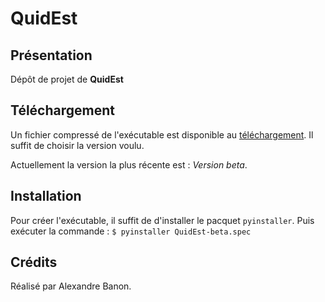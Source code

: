 # QuidEst

## Présentation
Dépôt de projet de **QuidEst**


## Téléchargement
Un fichier compressé de l'exécutable est disponible au [téléchargement](https://drive.google.com/drive/folders/1LFToXumcK73RxTownUWq57vvJ3irxHTu?usp=sharing). Il suffit de choisir la version voulu.

Actuellement la version la plus récente est : *Version beta*.


## Installation
Pour créer l'exécutable, il suffit de d'installer le pacquet `pyinstaller`.
Puis exécuter la commande : `$ pyinstaller QuidEst-beta.spec`


## Crédits
Réalisé par Alexandre Banon.
